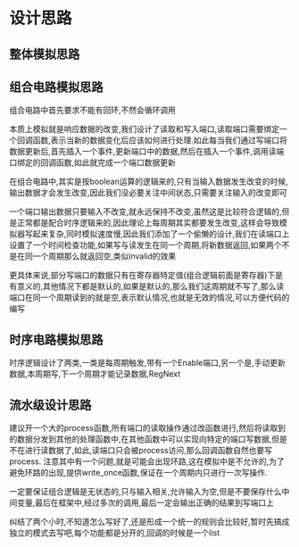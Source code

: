 # 设计思路

## 整体模拟思路

## 组合电路模拟思路
组合电路中首先要求不能有回环,不然会循环调用

本质上模拟就是响应数据的改变,我们设计了读取和写入端口,读取端口需要绑定一个回调函数,表示当新的数据变化后应该如何进行处理.如此每当我们通过写端口将数据更新后,首先插入一个事件,更新端口中的数据,然后在插入一个事件,调用读端口绑定的回调函数,如此就完成一个端口数据更新

在组合电路中,其实是按boolean运算的逻辑来的,只有当输入数据发生改变的时候,输出数据才会发生改变,因此我们没必要关注中间状态,只需要关注输入的改变即可

一个端口输出数据只要输入不改变,就永远保持不改变,虽然这是比较符合逻辑的,但是正常都是配合时序逻辑来的,因此理论上每周期其实都要发生改变,这样会导致模拟器写起来复杂,同时模拟速度慢,因此我们添加了一个偷懒的设计,我们在读端口上设置了一个时间检查功能,如果写与读发生在同一个周期,将新数据返回,如果两个不是在同一个周期那么就返回空,类似invalid的效果

更具体来说,部分写端口的数据只有在寄存器特定值(组合逻辑前面是寄存器)下是有意义的,其他情况下都是默认的,如果是默认的,那么我们这周期就不写了,那么读端口在同一个周期读到的就是空,表示默认情况,也就是无效的情况,可以方便代码的编写



## 时序电路模拟思路
时序逻辑设计了两类,一类是每周期触发,带有一个Enable端口,另一个是,手动更新数据,本周期写,下一个周期才能记录数据,RegNext




## 流水级设计思路

建议开一个大的process函数,所有端口的读取操作通过改函数进行,然后将读取到的数据分发到其他的处理函数中,在其他函数中可以实现向特定的端口写数据,但是不在进行读数据了,如此,读端口只会被process访问,那么回调函数自然也要写process. 注意其中有一个问题,就是可能会出现环路,这在模拟中是不允许的,为了避免环路的出现,提供write_once函数,保证在一个周期内只进行一次写操作.

一定要保证组合逻辑是无状态的,只与输入相关,允许输入为空,但是不要保存什么中间变量,最后在框架中,经过多次的调用,最后一定会输出正确的结果到写端口上





纠结了两个小时,不知道怎么写好了,还是形成一个统一的规则会比较好,暂时先搞成独立的模式去写吧,每个功能都是分开的,回调的时候是一个list
